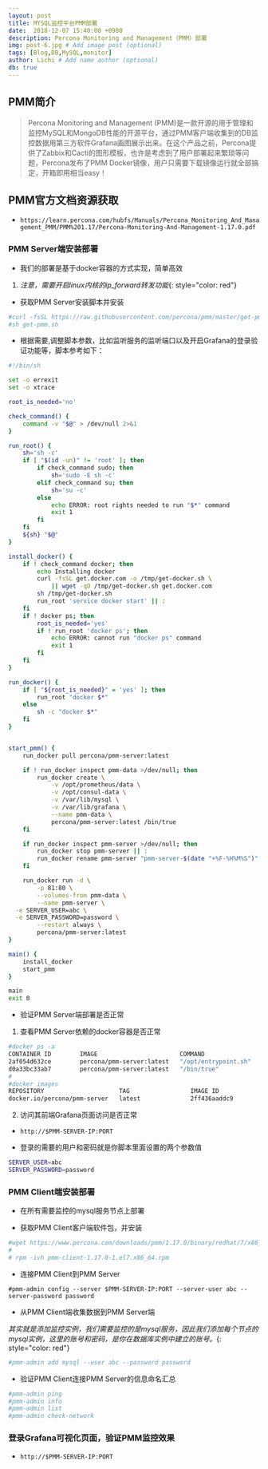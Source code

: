 ```yaml
---
layout: post
title: MYSQL监控平台PMM部署
date:  2018-12-07 15:40:00 +0900  
description: Percona Monitoring and Management（PMM）部署
img: post-6.jpg # Add image post (optional)
tags: [Blog,DB,MySQL,monitor]
author: Lichi # Add name author (optional)
db: true
---
```


## PMM简介 
> Percona Monitoring and Management (PMM)是一款开源的用于管理和监控MySQL和MongoDB性能的开源平台，通过PMM客户端收集到的DB监控数据用第三方软件Grafana画图展示出来。在这个产品之前，Percona提供了Zabbix和Cacti的图形模板，也许是考虑到了用户部署起来繁琐等问题，Percona发布了PMM Docker镜像，用户只需要下载镜像运行就全部搞定，开箱即用相当easy！


## PMM官方文档资源获取
- `https://learn.percona.com/hubfs/Manuals/Percona_Monitoring_And_Management_PMM/PMM%201.17/Percona-Monitoring-And-Management-1.17.0.pdf`

### PMM Server端安装部署

- 我们的部署是基于docker容器的方式实现，简单高效

1. *注意，需要开启linux内核的ip_forward转发功能*{: style="color: red"}

- 获取PMM Server安装脚本并安装

```bash
#curl -fsSL https://raw.githubusercontent.com/percona/pmm/master/get-pmm.sh -o get-pmm.sh
#sh get-pmm.sh
```

- 根据需要,调整脚本参数，比如监听服务的监听端口以及开启Grafana的登录验证功能等，脚本参考如下：
```bash
#!/bin/sh

set -o errexit
set -o xtrace

root_is_needed='no'

check_command() {
    command -v "$@" > /dev/null 2>&1
}

run_root() {
    sh='sh -c'
    if [ "$(id -un)" != 'root' ]; then
        if check_command sudo; then
            sh='sudo -E sh -c'
        elif check_command su; then
            sh='su -c'
        else
            echo ERROR: root rights needed to run "$*" command
            exit 1
        fi
    fi
    ${sh} "$@"
}

install_docker() {
    if ! check_command docker; then
        echo Installing docker
        curl -fsSL get.docker.com -o /tmp/get-docker.sh \
            || wget -qO /tmp/get-docker.sh get.docker.com
        sh /tmp/get-docker.sh
        run_root 'service docker start' || :
    fi
    if ! docker ps; then
        root_is_needed='yes'
        if ! run_root 'docker ps'; then
            echo ERROR: cannot run "docker ps" command
            exit 1
        fi
    fi
}

run_docker() {
    if [ "${root_is_needed}" = 'yes' ]; then
        run_root "docker $*"
    else
        sh -c "docker $*"
    fi
}


start_pmm() {
    run_docker pull percona/pmm-server:latest

    if ! run_docker inspect pmm-data >/dev/null; then
        run_docker create \
            -v /opt/prometheus/data \
            -v /opt/consul-data \
            -v /var/lib/mysql \
            -v /var/lib/grafana \
            --name pmm-data \
            percona/pmm-server:latest /bin/true
    fi

    if run_docker inspect pmm-server >/dev/null; then
        run_docker stop pmm-server || :
        run_docker rename pmm-server "pmm-server-$(date "+%F-%H%M%S")"
    fi

    run_docker run -d \
        -p 81:80 \
        --volumes-from pmm-data \
        --name pmm-server \
  -e SERVER_USER=abc \
  -e SERVER_PASSWORD=password \
        --restart always \
        percona/pmm-server:latest
}

main() {
    install_docker
    start_pmm
}

main
exit 0
```

- 验证PMM Server端部署是否正常

1. 查看PMM Server依赖的docker容器是否正常
```bash
#docker ps -a
CONTAINER ID        IMAGE                       COMMAND                CREATED             STATUS              PORTS                         NAMES
2af054d632ce        percona/pmm-server:latest   "/opt/entrypoint.sh"   About an hour ago   Up About an hour    443/tcp, 0.0.0.0:81->80/tcp   pmm-server
d0a33bc33ab7        percona/pmm-server:latest   "/bin/true"            About an hour ago   Created                                           pmm-data
#
#docker images
REPOSITORY                     TAG                 IMAGE ID            CREATED             SIZE
docker.io/percona/pmm-server   latest              2ff436aaddc9        2 weeks ago         1.01 GB
```
2. 访问其前端Grafana页面访问是否正常
- `http://$PMM-SERVER-IP:PORT`

- 登录的需要的用户和密码就是你脚本里面设置的两个参数值
```bash
SERVER_USER=abc
SERVER_PASSWORD=password
```

### PMM Client端安装部署
- 在所有需要监控的mysql服务节点上部署

- 获取PMM Client客户端软件包，并安装
```bash
#wget https://www.percona.com/downloads/pmm/1.17.0/binary/redhat/7/x86_64/pmm-client-1.17.0-1.el7.x86_64.rpm
#
# rpm -ivh pmm-client-1.17.0-1.el7.x86_64.rpm
```

- 连接PMM Client到PMM Server
```
#pmm-admin config --server $PMM-SERVER-IP:PORT --server-user abc --server-password password
```

- 从PMM Client端收集数据到PMM Server端

*其实就是添加监控实例，我们需要监控的是mysql服务，因此我们添加每个节点的mysql实例，这里的账号和密码，是你在数据库实例中建立的账号。*{: style="color: red"}

```bash
#pmm-admin add mysql --user abc --password password
```

- 验证PMM Client连接PMM Server的信息命名汇总
```bash
#pmm-admin ping
#pmm-admin info
#pmm-admin list
#pmm-admin check-network
```

### 登录Grafana可视化页面，验证PMM监控效果
- `http://$PMM-SERVER-IP:PORT`